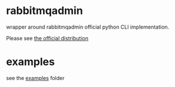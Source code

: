 # rabbitmqadmin

wrapper around rabbitmqadmin official python CLI implementation.

Please see [the official distribution](https://github.com/rabbitmq/rabbitmq-server/tree/main/deps/rabbitmq_management)

# examples

see the [examples](examples/) folder
